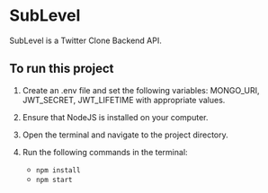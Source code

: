 # SubLevel

SubLevel is a Twitter Clone Backend API.

## To run this project

1. Create an .env file and set the following variables: MONGO_URI, JWT_SECRET, JWT_LIFETIME with appropriate values.

2. Ensure that NodeJS is installed on your computer. 

3. Open the terminal and navigate to the project directory. 

4. Run the following commands in the terminal: 
   - `npm install`
   - `npm start`
